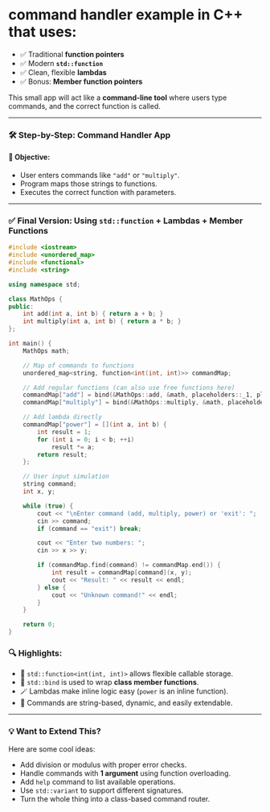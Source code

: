# **command handler** example in C++ that uses:

- ✅ Traditional **function pointers**
- ✅ Modern **`std::function`**
- ✅ Clean, flexible **lambdas**
- ✅ Bonus: **Member function pointers**

This small app will act like a **command-line tool** where users type commands, and the correct function is called.

---

### 🛠️ Step-by-Step: Command Handler App

#### 🎯 Objective:

- User enters commands like `"add"` or `"multiply"`.
- Program maps those strings to functions.
- Executes the correct function with parameters.

---

### ✅ Final Version: Using `std::function` + Lambdas + Member Functions

```cpp
#include <iostream>
#include <unordered_map>
#include <functional>
#include <string>

using namespace std;

class MathOps {
public:
    int add(int a, int b) { return a + b; }
    int multiply(int a, int b) { return a * b; }
};

int main() {
    MathOps math;

    // Map of commands to functions
    unordered_map<string, function<int(int, int)>> commandMap;

    // Add regular functions (can also use free functions here)
    commandMap["add"] = bind(&MathOps::add, &math, placeholders::_1, placeholders::_2);
    commandMap["multiply"] = bind(&MathOps::multiply, &math, placeholders::_1, placeholders::_2);

    // Add lambda directly
    commandMap["power"] = [](int a, int b) {
        int result = 1;
        for (int i = 0; i < b; ++i)
            result *= a;
        return result;
    };

    // User input simulation
    string command;
    int x, y;

    while (true) {
        cout << "\nEnter command (add, multiply, power) or 'exit': ";
        cin >> command;
        if (command == "exit") break;

        cout << "Enter two numbers: ";
        cin >> x >> y;

        if (commandMap.find(command) != commandMap.end()) {
            int result = commandMap[command](x, y);
            cout << "Result: " << result << endl;
        } else {
            cout << "Unknown command!" << endl;
        }
    }

    return 0;
}
```

### 🔍 Highlights:

- 🔗 `std::function<int(int, int)>` allows flexible callable storage.
- 🔁 `std::bind` is used to wrap **class member functions**.
- 🪄 Lambdas make inline logic easy (`power` is an inline function).
- 💬 Commands are string-based, dynamic, and easily extendable.

---

### 💡 Want to Extend This?

Here are some cool ideas:
- Add division or modulus with proper error checks.
- Handle commands with **1 argument** using function overloading.
- Add `help` command to list available operations.
- Use `std::variant` to support different signatures.
- Turn the whole thing into a class-based command router.
